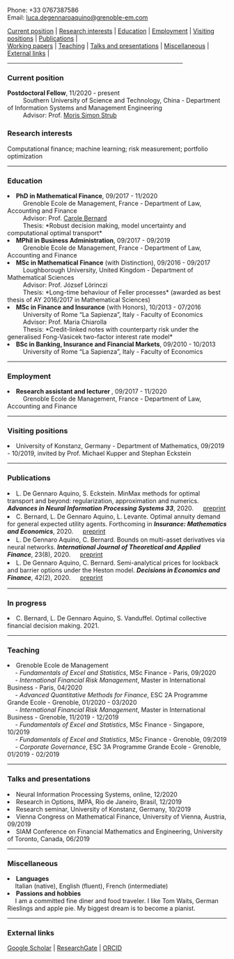 <link rel="stylesheet" href="https://cdnjs.cloudflare.com/ajax/libs/font-awesome/5.15.2/css/all.min.css">

Phone: +33 0767387586 <br>
Email: luca.degennaroaquino@grenoble-em.com <br>


<div>
  <a href="#current-position">Current position</a> | <a href="#research-interests">Research interests</a> | <a href="#education">Education</a> | <a href="#employment">Employment</a> | <a href="#visiting-positions">Visiting positions</a> | <a href="#publications">Publications</a> | 
  </div>
  <div>
   <a href="#working-papers">Working papers</a> | <a href="#teaching">Teaching</a> | <a href="#talks-and-presentations">Talks and presentations</a> | <a href="#miscellaneous">Miscellaneous</a> |  <a href="#external-links">External links</a> |
  </div>

<hr width="80%">

<!--- <a href="https://raw.githubusercontent.com/luca-dga/-/master/CV_LucaDGA.pdf" target="_blank">Download CV</a>  --->

<!--- <hr width="25%"> --->   
### **Current position**
 <b>Postdoctoral Fellow</b>, 11/2020 - present  <br>
 &emsp; &emsp; Southern University of Science and Technology, China - Department of Information Systems and Management Engineering <br>
 &emsp; &emsp; Advisor: Prof. <a href="https://sites.google.com/view/morisstrub/home" target="_blank">Moris Simon Strub</a> <br>

### **Research interests**
Computational finance; machine learning; risk measurement; portfolio optimization

<hr width="100%">

### **Education**

 <li><b>PhD in Mathematical Finance</b>, 09/2017 - 11/2020  <br></li> 
 &emsp; &emsp; Grenoble Ecole de Management, France - Department of Law, Accounting and Finance <br>
 &emsp; &emsp; Advisor: Prof. <a href="http://www.carole.bernard.free.fr/" target="_blank">Carole Bernard</a> <br>
 &emsp; &emsp; Thesis: *Robust decision making, model uncertainty and computational optimal transport*

<li><b>MPhil in Business Administration</b>, 09/2017 - 09/2019 </li> 
&emsp; &emsp; Grenoble Ecole de Management, France - Department of Law, Accounting and Finance 	  

<li><b>MSc in Mathematical Finance</b> (with Distinction), 09/2016 - 09/2017 </li>
&emsp; &emsp; Loughborough University, United Kingdom - Department of Mathematical Sciences <br>
&emsp; &emsp; Advisor: Prof. József Lörinczi <br>
&emsp; &emsp; Thesis: *Long-time behaviour of Feller processes* (awarded as best thesis of AY 2016/2017 in Mathematical Sciences)

<li><b>MSc in Finance and Insurance</b> (with Honors), 10/2013 - 07/2016 </li>
&emsp; &emsp; University of Rome “La Sapienza”, Italy - Faculty of Economics <br>
&emsp; &emsp; Advisor: Prof. Maria Chiarolla <br>
&emsp; &emsp; Thesis: *Credit-linked notes with counterparty risk under the generalised Fong-Vasicek two-factor interest rate model*
    
<li><b>BSc in Banking, Insurance and Financial Markets</b>, 09/2010 - 10/2013 </li> 
&emsp; &emsp; University of Rome “La Sapienza”, Italy - Faculty of Economics
   
<hr width="100%">

### **Employment**

<li><b>Research assistant and lecturer </b>, 09/2017 - 11/2020 </li> 
&emsp; &emsp; Grenoble Ecole de Management, France - Department of Law, Accounting and Finance 	  

<hr width="100%">

### **Visiting positions**

<li>University of Konstanz, Germany - Department of Mathematics, 09/2019 - 10/2019, invited by Prof. Michael Kupper and Stephan Eckstein </li>

<hr width="100%">

### **Publications**
<li style="padding-bottom: 2px;">L. De Gennaro Aquino, S. Eckstein. MinMax methods for optimal transport and beyond: regularization, approximation and numerics. <i><b> Advances in Neural Information Processing Systems 33</b></i>, 2020. &emsp; <a href="https://arxiv.org/pdf/2010.11502.pdf" target="_blank"> <i class="fas fa-project-diagram fa-xs"></i> preprint </a> </li>

<li style="padding-bottom: 2px;">C. Bernard, L. De Gennaro Aquino, L. Levante. Optimal annuity demand for general expected utility agents. Forthcoming in <i><b>Insurance: Mathematics and Economics</b></i>, 2020. &emsp; <a href="https://papers.ssrn.com/sol3/papers.cfm?abstract_id=3578370" target="_blank">  <i class="fas fa-project-diagram fa-xs"></i> preprint </a>  </li>

<li style="padding-bottom: 2px;">L. De Gennaro Aquino, C. Bernard. Bounds on multi-asset derivatives via neural networks. <i><b>International Journal of Theoretical and Applied Finance</b></i>, 23(8), 2020. &emsp; <a href="https://arxiv.org/pdf/1911.05523.pdf" target="_blank">  <i class="fas fa-project-diagram fa-xs"></i> preprint </a> </li>

<li style="padding-bottom: 2px;">L. De Gennaro Aquino, C. Bernard. Semi-analytical prices for lookback and barrier options under the Heston model. <i><b>Decisions in Economics and Finance</b></i>, 42(2), 2020. &emsp; <a href="https://www.dropbox.com/s/s8gid3ndumj8mcf/De%20Gennaro%20Aquino%20and%20Bernard%20-%20Semi-analytical%20prices%20for%20lookback%20and%20barrier%20options%20under%20the%20Heston%20model.pdf?dl=0" target="_blank">  <i class="fas fa-project-diagram fa-xs"></i> preprint </a> </li>

<hr width="100%">

### **In progress**

<li>C. Bernard, L. De Gennaro Aquino, S. Vanduffel. Optimal collective financial decision making. 2021. </li>

<hr width="100%">

### **Teaching**

<li>Grenoble Ecole de Management</li>
&emsp; - <i>Fundamentals of Excel and Statistics</i>, MSc Finance - Paris, 09/2020<br>
&emsp; - <i>International Financial Risk Management</i>, Master in International Business - Paris, 04/2020 <br>
&emsp; - <i>Advanced Quantitative Methods for Finance</i>, ESC 2A Programme Grande Ecole - Grenoble, 01/2020 - 03/2020<br>
&emsp; - <i>International Financial Risk Management</i>, Master in International Business - Grenoble, 11/2019 - 12/2019<br>
&emsp; - <i>Fundamentals of Excel and Statistics</i>, MSc Finance - Singapore, 10/2019<br>
&emsp; - <i>Fundamentals of Excel and Statistics</i>, MSc Finance - Grenoble, 09/2019<br>
&emsp; - <i>Corporate Governance</i>, ESC 3A Programme Grande Ecole - Grenoble, 01/2019 - 02/2019<br>

<hr width="100%">

### **Talks and presentations**
<li>Neural Information Processing Systems, online, 12/2020</li>
<li>Research in Options, IMPA, Rio de Janeiro, Brasil, 12/2019</li>
<li>Research seminar, University of Konstanz, Germany, 10/2019</li>
<li>Vienna Congress on Mathematical Finance, University of Vienna, Austria, 09/2019</li>
<li>SIAM Conference on Financial Mathematics and Engineering, University of Toronto, Canada, 06/2019</li>

<hr width="100%">

### **Miscellaneous**

<li><b>Languages</b></li>
&emsp; Italian (native), English (fluent), French (intermediate)

<li><b>Passions and hobbies</b></li>
&emsp; I am a committed fine diner and food traveler. I like Tom Waits, German Rieslings and apple pie. My biggest dream is to become a pianist. 

<hr width="100%">

### **External links**

<a href="https://scholar.google.it/citations?user=Jk0lgM4AAAAJ&hl=it&oi=ao" target="_blank">Google Scholar</a> | 
<a href="https://www.researchgate.net/profile/Luca_De_Gennaro_Aquino" target="_blank">ResearchGate</a> |
<a href="https://orcid.org/0000-0001-5377-5385" target="_blank">ORCID</a> 

